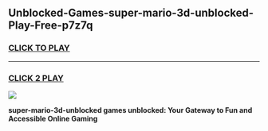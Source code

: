 
## Unblocked-Games-super-mario-3d-unblocked-Play-Free-p7z7q
<h3>
<a href="https://premium76.site?title=super-mario-3d-unblocked&ref=20M">CLICK TO PLAY</a></h3>
<hr>

<h3>
<a href="https://premium76.site?title=super-mario-3d-unblocked&ref=20M">CLICK 2 PLAY</a>
  
</h3>

<a href="https://premium76.site?title=super-mario-3d-unblocked&ref=19M"><img src="https://clearcache.store/games.png"></a>


**super-mario-3d-unblocked games unblocked: Your Gateway to Fun and Accessible Online Gaming**

